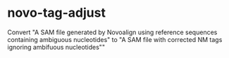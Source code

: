 # novo-tag-adjust
Convert "A SAM file generated by Novoalign using reference sequences containing ambiguous nucleotides" to "A SAM file with corrected NM tags ignoring ambifuous nucleotides""

